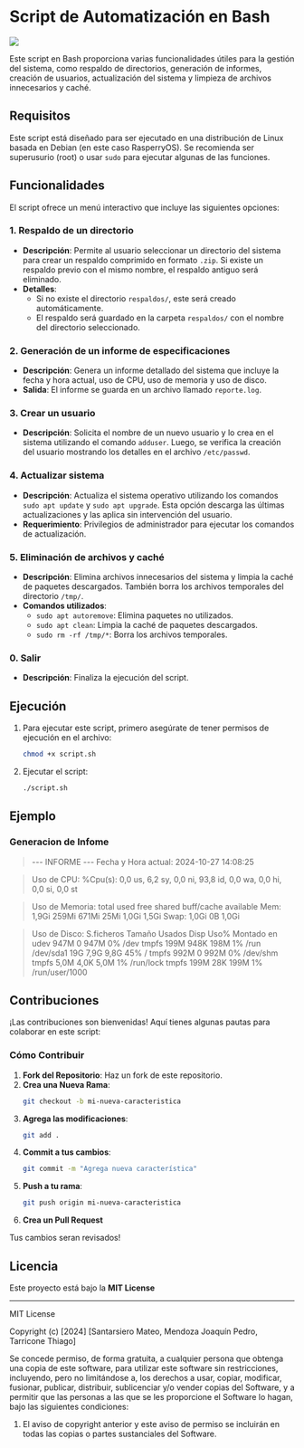 # Script de Automatización en Bash
<p align="left">
  <a href="">
    <img src="https://skillicons.dev/icons?i=bash" />
  </a>
</p>

Este script en Bash proporciona varias funcionalidades útiles para la gestión del sistema, como respaldo de directorios, generación de informes, creación de usuarios, actualización del sistema y limpieza de archivos innecesarios y caché.

## Requisitos

Este script está diseñado para ser ejecutado en una distribución de Linux basada en Debian (en este caso RasperryOS). Se recomienda ser superusurio (root) o usar `sudo` para ejecutar algunas de las funciones.

## Funcionalidades

El script ofrece un menú interactivo que incluye las siguientes opciones:

### 1. **Respaldo de un directorio**
   - **Descripción**: Permite al usuario seleccionar un directorio del sistema para crear un respaldo comprimido en formato `.zip`. Si existe un respaldo previo con el mismo nombre, el respaldo antiguo será eliminado.
   - **Detalles**:
     - Si no existe el directorio `respaldos/`, este será creado automáticamente.
     - El respaldo será guardado en la carpeta `respaldos/` con el nombre del directorio seleccionado.
### 2. **Generación de un informe de especificaciones**
   - **Descripción**: Genera un informe detallado del sistema que incluye la fecha y hora actual, uso de CPU, uso de memoria y uso de disco.
   - **Salida**: El informe se guarda en un archivo llamado `reporte.log`.

### 3. **Crear un usuario**
   - **Descripción**: Solicita el nombre de un nuevo usuario y lo crea en el sistema utilizando el comando `adduser`. Luego, se verifica la creación del usuario mostrando los detalles en el archivo `/etc/passwd`.

### 4. **Actualizar sistema**
   - **Descripción**: Actualiza el sistema operativo utilizando los comandos `sudo apt update` y `sudo apt upgrade`. Esta opción descarga las últimas actualizaciones y las aplica sin intervención del usuario.
   - **Requerimiento**: Privilegios de administrador para ejecutar los comandos de actualización.

### 5. **Eliminación de archivos y caché**
   - **Descripción**: Elimina archivos innecesarios del sistema y limpia la caché de paquetes descargados. También borra los archivos temporales del directorio `/tmp/`.
   - **Comandos utilizados**:
     - `sudo apt autoremove`: Elimina paquetes no utilizados.
     - `sudo apt clean`: Limpia la caché de paquetes descargados.
     - `sudo rm -rf /tmp/*`: Borra los archivos temporales.

### 0. **Salir**
   - **Descripción**: Finaliza la ejecución del script.

## Ejecución

1. Para ejecutar este script, primero asegúrate de tener permisos de ejecución en el archivo:
   ```bash
   chmod +x script.sh
2. Ejecutar el script:
   ```bash
   ./script.sh

## Ejemplo

### Generacion de Infome

>  --- INFORME --- 
> Fecha y Hora actual: 2024-10-27 14:08:25

> Uso de CPU:
> %Cpu(s):  0,0 us,  6,2 sy,  0,0 ni, 93,8 id,  0,0 wa,  0,0 hi,  0,0 si,  0,0 st

> Uso de Memoria:
>                total        used        free      shared  buff/cache   available
> Mem:           1,9Gi       259Mi       671Mi        25Mi       1,0Gi       1,5Gi
> Swap:          1,0Gi          0B       1,0Gi

> Uso de Disco:
> S.ficheros     Tamaño Usados  Disp Uso% Montado en
> udev             947M      0  947M   0% /dev
> tmpfs            199M   948K  198M   1% /run
> /dev/sda1         19G   7,9G  9,8G  45% /
> tmpfs            992M      0  992M   0% /dev/shm
> tmpfs            5,0M   4,0K  5,0M   1% /run/lock
> tmpfs            199M    28K  199M   1% /run/user/1000

## Contribuciones

¡Las contribuciones son bienvenidas! Aquí tienes algunas pautas para colaborar en este script:

### Cómo Contribuir

1. **Fork del Repositorio**: Haz un fork de este repositorio.
2. **Crea una Nueva Rama**:
   ```bash
   git checkout -b mi-nueva-caracteristica
3. **Agrega las modificaciones**:
   ```bash
   git add .
5. **Commit a tus cambios**:
   ```bash
   git commit -m "Agrega nueva característica"
6. **Push a tu rama**:
   ```bash
   git push origin mi-nueva-caracteristica
7. **Crea un Pull Request**

Tus cambios seran revisados!

## Licencia

Este proyecto está bajo la **MIT License**

---

MIT License

Copyright (c) [2024] [Santarsiero Mateo, Mendoza Joaquín Pedro, Tarricone Thiago]

Se concede permiso, de forma gratuita, a cualquier persona que obtenga una copia
de este software,
para utilizar este software sin restricciones, incluyendo, pero no limitándose a,
los derechos a usar, copiar, modificar, fusionar, publicar, distribuir, sublicenciar
y/o vender copias del Software, y a permitir que las personas a las que se les
proporcione el Software lo hagan, bajo las siguientes condiciones:

1. El aviso de copyright anterior y este aviso de permiso se incluirán en todas
   las copias o partes sustanciales del Software.
